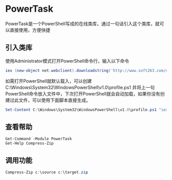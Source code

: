 # PowerTask

PowerTask是一个PowerShell写成的在线类库，通过一句话引入这个类库，就可以直接使用，方便快捷

## 引入类库
使用Administrator模式打开PowerShell命令行，输入以下命令  

``` powershell 
iex (new-object net.webclient).downloadstring('http://www.soft263.com/dev/PowerTask/PowerTask.ps1')
```

如需打开PowerShell就默认载入，可以创建 C:\Windows\System32\WindowsPowerShell\v1.0\profile.ps1 并将上一句PowerShell命令放入文件中，下次打开PowerShell就会自动加载，如果你没有创建过此文件，可以使用下面脚本直接生成。
``` powershell
Set-Content C:\Windows\System32\WindowsPowerShell\v1.0\profile.ps1 "iex (new-object net.webclient).downloadstring('http://www.soft263.com/dev/PowerTask/PowerTask.ps1')"
```

## 查看帮助

``` powerhsell
Get-Command -Module PowerTask
Get-Help Compress-Zip
```

## 调用功能
``` powershell
Compress-Zip c:\source c:\target.zip
```


